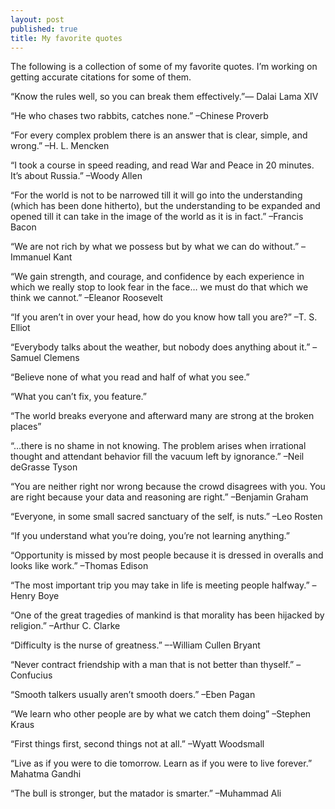 ```yaml
---
layout: post
published: true
title: My favorite quotes
---
```

The following is a collection of some of my favorite quotes. I’m working on getting accurate citations for some of them.

“Know the rules well, so you can break them effectively.”― Dalai Lama XIV

“He who chases two rabbits, catches none.” –Chinese Proverb 

“For every complex problem there is an answer that is clear, simple, and wrong.”  –H. L. Mencken 

“I took a course in speed reading, and read War and Peace in 20 minutes. It’s about Russia.” –Woody Allen

“For the world is not to be narrowed till it will go into the understanding (which has been done hitherto), but the understanding to be expanded and opened till it can take in the image of the world as it is in fact.” –Francis Bacon

“We are not rich by what we possess but by what we can do without.”  –Immanuel Kant

“We gain strength, and courage, and confidence by each experience in which we really stop to look fear in the face… we must do that which we think we cannot.” –Eleanor Roosevelt

“If you aren’t in over your head, how do you know how tall you are?” –T. S. Elliot

“Everybody talks about the weather, but nobody does anything about it.”  –Samuel Clemens

“Believe none of what you read and half of what you see.”

“What you can’t fix, you feature.”

“The world breaks everyone and afterward many are strong at the broken places”

“…there is no shame in not knowing. The problem arises when irrational thought and attendant behavior fill the vacuum left by ignorance.”  –Neil deGrasse Tyson

“You are neither right nor wrong because the crowd disagrees with you. You are right because your data and reasoning are right.” –Benjamin Graham

“Everyone, in some small sacred sanctuary of the self, is nuts.” –Leo Rosten 

“If you understand what you’re doing, you’re not learning anything.”

“Opportunity is missed by most people because it is dressed in overalls and looks like work.” –Thomas Edison

“The most important trip you may take in life is meeting people halfway.” –Henry Boye

“One of the great tragedies of mankind is that morality has been hijacked by religion.” –Arthur C. Clarke

“Difficulty is the nurse of greatness.” –-William Cullen Bryant

“Never contract friendship with a man that is not better than thyself.” –Confucius

“Smooth talkers usually aren’t smooth doers.” –Eben Pagan

“We learn who other people are by what we catch them doing” –Stephen Kraus

“First things first, second things not at all.” –Wyatt Woodsmall

“Live as if you were to die tomorrow. Learn as if you were to live forever.”
Mahatma Gandhi

“The bull is stronger, but the matador is smarter.” –Muhammad Ali
